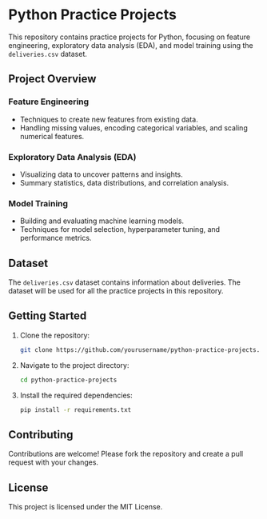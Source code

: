 # Python Practice Projects

This repository contains practice projects for Python, focusing on feature engineering, exploratory data analysis (EDA), and model training using the `deliveries.csv` dataset.

## Project Overview

### Feature Engineering
- Techniques to create new features from existing data.
- Handling missing values, encoding categorical variables, and scaling numerical features.

### Exploratory Data Analysis (EDA)
- Visualizing data to uncover patterns and insights.
- Summary statistics, data distributions, and correlation analysis.

### Model Training
- Building and evaluating machine learning models.
- Techniques for model selection, hyperparameter tuning, and performance metrics.

## Dataset

The `deliveries.csv` dataset contains information about deliveries. The dataset will be used for all the practice projects in this repository.

## Getting Started

1. Clone the repository:
    ```bash
    git clone https://github.com/yourusername/python-practice-projects.git
    ```
2. Navigate to the project directory:
    ```bash
    cd python-practice-projects
    ```
3. Install the required dependencies:
    ```bash
    pip install -r requirements.txt
    ```

## Contributing

Contributions are welcome! Please fork the repository and create a pull request with your changes.

## License

This project is licensed under the MIT License.
